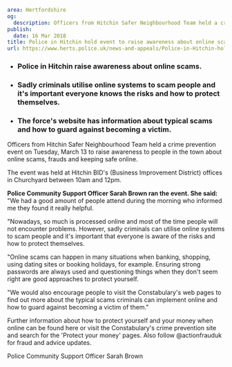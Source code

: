 ```yaml
area: Hertfordshire
og:
  description: Officers from Hitchin Safer Neighbourhood Team held a crime prevention event on Tuesday, March 13 to raise awareness to people in the town about online scams, frauds and keeping safe online.
publish:
  date: 16 Mar 2018
title: Police in Hitchin hold event to raise awareness about online scams
url: https://www.herts.police.uk/news-and-appeals/Police-in-Hitchin-hold-event-to-raise-awareness-about-online-scams-1776G
```

* ### Police in Hitchin raise awareness about online scams.

 * ### Sadly criminals utilise online systems to scam people and it's important everyone knows the risks and how to protect themselves.

 * ### The force's website has information about typical scams and how to guard against becoming a victim.

Officers from Hitchin Safer Neighbourhood Team held a crime prevention event on Tuesday, March 13 to raise awareness to people in the town about online scams, frauds and keeping safe online.

The event was held at Hitchin BID's (Business Improvement District) offices in Churchyard between 10am and 12pm.

**Police Community Support Officer Sarah Brown ran the event. She said:** "We had a good amount of people attend during the morning who informed me they found it really helpful.

"Nowadays, so much is processed online and most of the time people will not encounter problems. However, sadly criminals can utilise online systems to scam people and it's important that everyone is aware of the risks and how to protect themselves.

"Online scams can happen in many situations when banking, shopping, using dating sites or booking holidays, for example. Ensuring strong passwords are always used and questioning things when they don't seem right are good approaches to protect yourself.

"We would also encourage people to visit the Constabulary's web pages to find out more about the typical scams criminals can implement online and how to guard against becoming a victim of them."

Further information about how to protect yourself and your money when online can be found here or visit the Constabulary's crime prevention site and search for the 'Protect your money' pages. Also follow @actionfrauduk for fraud and advice updates.

Police Community Support Officer Sarah Brown
